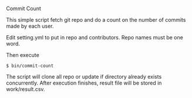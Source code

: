 Commit Count

This simple script fetch git repo and do a count on the number of commits made by each user. 

Edit setting.yml to put in repo and contributors. 
Repo names must be one word.

Then execute
```
$ bin/commit-count
```

The script will clone all repo or update if directory already exists concurrently. After execution finishes, result file will be stored in work/result.csv. 
